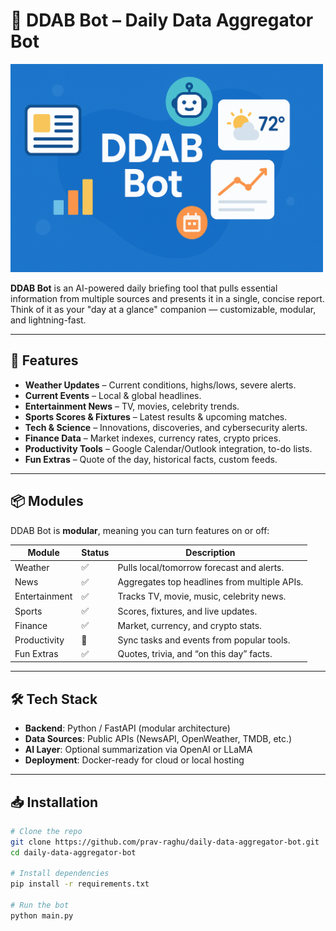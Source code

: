 # 📰 DDAB Bot – Daily Data Aggregator Bot
<img src="./assets/banner.png" alt="DDAB Bot Banner" width="500">

**DDAB Bot** is an AI-powered daily briefing tool that pulls essential information from multiple sources and presents it in a single, concise report. Think of it as your "day at a glance" companion — customizable, modular, and lightning-fast.

---

## 🚀 Features

- **Weather Updates** – Current conditions, highs/lows, severe alerts.
- **Current Events** – Local & global headlines.
- **Entertainment News** – TV, movies, celebrity trends.
- **Sports Scores & Fixtures** – Latest results & upcoming matches.
- **Tech & Science** – Innovations, discoveries, and cybersecurity alerts.
- **Finance Data** – Market indexes, currency rates, crypto prices.
- **Productivity Tools** – Google Calendar/Outlook integration, to-do lists.
- **Fun Extras** – Quote of the day, historical facts, custom feeds.

---

## 📦 Modules

DDAB Bot is **modular**, meaning you can turn features on or off:

| Module               | Status | Description |
|----------------------|--------|-------------|
| Weather              | ✅     | Pulls local/tomorrow forecast and alerts. |
| News                 | ✅     | Aggregates top headlines from multiple APIs. |
| Entertainment        | ✅     | Tracks TV, movie, music, celebrity news. |
| Sports               | ✅     | Scores, fixtures, and live updates. |
| Finance              | ✅     | Market, currency, and crypto stats. |
| Productivity         | 🔄     | Sync tasks and events from popular tools. |
| Fun Extras           | ✅     | Quotes, trivia, and “on this day” facts. |

---

## 🛠 Tech Stack

- **Backend**: Python / FastAPI (modular architecture)
- **Data Sources**: Public APIs (NewsAPI, OpenWeather, TMDB, etc.)
- **AI Layer**: Optional summarization via OpenAI or LLaMA
- **Deployment**: Docker-ready for cloud or local hosting

---

## 📥 Installation

```bash
# Clone the repo
git clone https://github.com/prav-raghu/daily-data-aggregator-bot.git
cd daily-data-aggregator-bot

# Install dependencies
pip install -r requirements.txt

# Run the bot
python main.py
